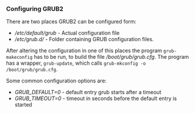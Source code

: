 ### Configuring GRUB2
There are two places GRUB2 can be configured form:
- */etc/default/grub* - Actual configuration file
- */etc/grub.d/* - Folder containing GRUB configuration files.

After altering the configuration in one of this places the program `grub-makeconfig` has to be run, to build the file */boot/grub/grub.cfg*. The program has a wrapper, `grub-update`, which calls `grub-mkconfig -o /boot/grub/grub.cfg`.

Some common configuration options are:
- *GRUB_DEFAULT=0* - default entry grub starts after a timeout
- *GRUB_TIMEOUT=0* - timeout in seconds before the default entry is started
